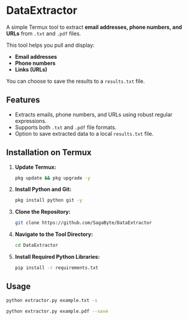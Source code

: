 # DataExtractor

A simple Termux tool to extract **email addresses, phone numbers, and URLs** from `.txt` and `.pdf` files.

This tool helps you pull and display:

-   **Email addresses**
-   **Phone numbers**
-   **Links (URLs)**

You can choose to save the results to a `results.txt` file.

## Features

-   Extracts emails, phone numbers, and URLs using robust regular expressions.
-   Supports both `.txt` and `.pdf` file formats.
-   Option to save extracted data to a local `results.txt` file.

## Installation on Termux

1.  **Update Termux:**
    ```bash
    pkg update && pkg upgrade -y
    ```

2.  **Install Python and Git:**
    ```bash
    pkg install python git -y
    ```

3.  **Clone the Repository:**
    ```bash
    git clone https://github.com/SagaByte/DataExtractor
    ```

4.  **Navigate to the Tool Directory:**
    ```bash
    cd DataExtractor
    ```

5.  **Install Required Python Libraries:**
    ```bash
    pip install -r requirements.txt
    ```

## Usage

```bash
python extractor.py example.txt -s

python extractor.py example.pdf --save
